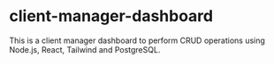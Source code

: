 # client-manager-dashboard
This is a client manager dashboard to perform CRUD operations using Node.js, React, Tailwind and PostgreSQL.
